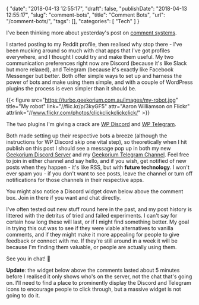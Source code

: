 {
    "date": "2018-04-13 12:55:17",
    "draft": false,
    "publishDate": "2018-04-13 12:55:17",
    "slug": "comment-bots",
    "title": "Comment Bots",
    "url": "\/comment-bots\/",
    "tags": [],
    "categories": [
        "Tech"
    ]
}

I've been thinking more about yesterday's post on [comment systems](/internet-draft-comment-systems/).

I started posting to my Reddit profile, then realised why stop there - I've been mucking around so much with chat apps that I've got profiles everywhere, and I thought I could try and make them useful. My two communication preferences right now are Discord (because it's like Slack but more relaxed), and Telegram (because it's exactly like Facebook Messenger but better. Both offer simple ways to set up and harness the power of bots and make using them simple, and with a couple of WordPress plugins the process is even simpler than it should be.

{{< figure src="https://turbo.geekorium.com.au/images/my-robot.jpg" title="My robot" link="//flic.kr/p/3kyGF5" attr="Aaron Williamson on Flickr" attrlink="//www.flickr.com/photos/clickclickclickclick/" >}}

The two plugins I'm giving a crack are [WP Discord](//en-au.wordpress.org/plugins/wp-discord/) and [WP Telegram](//en-au.wordpress.org/plugins/wptelegram/).

Both made setting up their respective bots a breeze (although the instructions for WP Discord skip one vital step), so theoretically when I hit publish on this post I should see a message pop up in both my new [Geekorium Discord Server](//discord.gg/MdRrxQC) and my [Geekorium Telegram Channel](//t.me/TheGeekorium). Feel free to join in either channel and say hello, and if you wish, get notified of new posts when they happen - it's like RSS, but with **future technology**. I won't ever spam you - if you don't want to see posts, leave the channel or turn off notifications for those channels in their respective apps.

You might also notice a Discord widget down below above the comment box. Join in there if you want and chat directly.

I've often tested out new stuff round here in the past, and my post history is littered with the detritus of tried and failed experiments. I can't say for certain how long these will last, or if I might find something better. My goal in trying this out was to see if they were viable alternatives to vanilla comments, and if they might make it more appealing for people to give feedback or connect with me. If they're still around in a week it will be because I'm finding them valuable, or people are actually using them.

See you in chat! 🚀

**Update**: the widget below above the comments lasted about 5 minutes before I realised it only shows who's on the server, not the chat that's going on. I'll need to find a place to prominently display the Discord and Telegram icons to encourage people to click through, but a massive widget is not going to do it.
